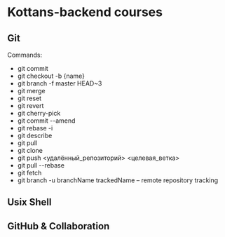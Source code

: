 # Kottans-backend courses

## Git
Commands:
- git commit 
- git checkout -b {name}
- git branch -f master HEAD~3
- git merge
- git reset 
- git revert
- git cherry-pick 
- git commit --amend 
- git rebase -i 
- git describe 
- git pull 
- git clone 
- git push <удалённый_репозиторий> <целевая_ветка>
- git pull --rebase
- git fetch 
- git branch -u branchName trackedName – remote repository tracking  

## Usix Shell

## GitHub & Collaboration 


